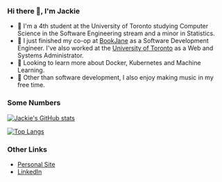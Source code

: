 ### Hi there 👋, I'm Jackie

- 🏫 I'm a 4th student at the University of Toronto studying Computer Science in the Software Engineering stream and a minor in Statistics.
- 👷 I just finished my co-op at [BookJane](https://www.bookjane.com/) as a Software Development Engineer. I've also worked at the [University of Toronto](https://www.utsc.utoronto.ca/home/) as a Web and Systems Administrator.
- 🌱 Looking to learn more about Docker, Kubernetes and Machine Learning.
- 🎵 Other than software development, I also enjoy making music in my free time.

### Some Numbers
[![Jackie's GitHub stats](https://github-readme-stats.vercel.app/api?username=jackie-tran&count_private=true&show_icons=true&theme=prussian)](https://github.com/anuraghazra/github-readme-stats)

[![Top Langs](https://github-readme-stats.vercel.app/api/top-langs/?username=jackie-tran&layout=compact&hide=jupyter%20notebook,Tex&theme=prussian)](https://github.com/anuraghazra/github-readme-stats)

### Other Links
- [Personal Site](https://jackie-tran.netlify.app/)
- [LinkedIn](https://www.linkedin.com/in/jackie-tran-8b7543144/)

<!--
**Jackie-Tran/jackie-tran** is a ✨ _special_ ✨ repository because its `README.md` (this file) appears on your GitHub profile.

Here are some ideas to get you started:

- 🔭 I’m currently working on ...
- 🌱 I’m currently learning ...
- 👯 I’m looking to collaborate on ...
- 🤔 I’m looking for help with ...
- 💬 Ask me about ...
- 📫 How to reach me: ...
- 😄 Pronouns: ...
- ⚡ Fun fact: ...
-->

